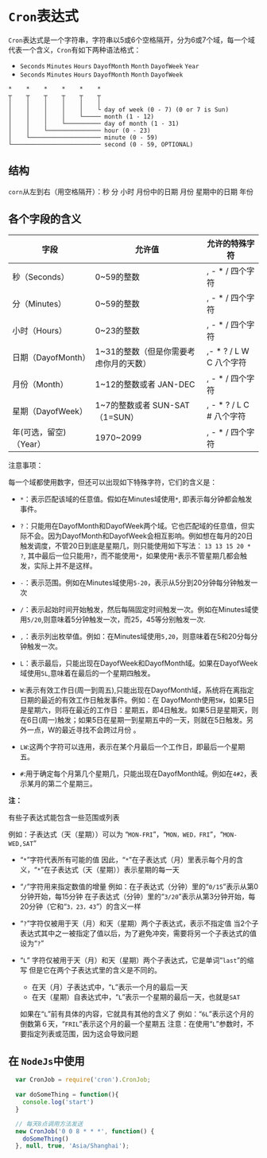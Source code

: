 # `Cron`表达式
`Cron`表达式是一个字符串，字符串以5或6个空格隔开，分为6或7个域，每一个域代表一个含义，`Cron`有如下两种语法格式：
- `Seconds` `Minutes` `Hours` `DayofMonth` `Month` `DayofWeek` `Year`
- `Seconds` `Minutes` `Hours` `DayofMonth` `Month` `DayofWeek`
```
*    *    *    *    *    *
┬    ┬    ┬    ┬    ┬    ┬
│    │    │    │    │    │
│    │    │    │    │    └ day of week (0 - 7) (0 or 7 is Sun)
│    │    │    │    └───── month (1 - 12)
│    │    │    └────────── day of month (1 - 31)
│    │    └─────────────── hour (0 - 23)
│    └──────────────────── minute (0 - 59)
└───────────────────────── second (0 - 59, OPTIONAL)
```

## 结构
`corn`从左到右（用空格隔开）：秒 分 小时 月份中的日期 月份 星期中的日期 年份

## 各个字段的含义
| 字段 | 允许值 | 允许的特殊字符 |
|  ----  | ----  | ---- |
| 秒（Seconds）|	0~59的整数	| , - * /  四个字符 |
| 分（Minutes）|	0~59的整数	| , - * /  四个字符 |
| 小时（Hours）|	0~23的整数	| , - * /  四个字符 |
| 日期（DayofMonth）|	1~31的整数（但是你需要考虑你月的天数）| ,- * ? / L W C  八个字符 |
| 月份（Month）|	1~12的整数或者 JAN-DEC |	, - * /  四个字符 |
| 星期（DayofWeek）|	1~7的整数或者 SUN-SAT （1=SUN）|	, - * ? / L C #   八个字符 |
| 年(可选，留空)（Year）|	1970~2099	| , - * /  四个字符 |

注意事项：

每一个域都使用数字，但还可以出现如下特殊字符，它们的含义是：

- `*`：表示匹配该域的任意值。假如在Minutes域使用`*`, 即表示每分钟都会触发事件。

- `?`：只能用在DayofMonth和DayofWeek两个域。它也匹配域的任意值，但实际不会。因为DayofMonth和DayofWeek会相互影响。例如想在每月的20日触发调度，不管20日到底是星期几，则只能使用如下写法： `13 13 15 20 * ?`, 其中最后一位只能用`?`，而不能使用`*`，如果使用`*`表示不管星期几都会触发，实际上并不是这样。

- `-`：表示范围。例如在Minutes域使用`5-20`，表示从5分到20分钟每分钟触发一次 

- `/`：表示起始时间开始触发，然后每隔固定时间触发一次。例如在Minutes域使用`5/20`,则意味着5分钟触发一次，而25，45等分别触发一次. 

- `,`：表示列出枚举值。例如：在Minutes域使用`5,20`，则意味着在5和20分每分钟触发一次。 

- `L`：表示最后，只能出现在DayofWeek和DayofMonth域。如果在DayofWeek域使用`5L`,意味着在最后的一个星期四触发。 

- `W`:表示有效工作日(周一到周五),只能出现在DayofMonth域，系统将在离指定日期的最近的有效工作日触发事件。例如：在 DayofMonth使用`5W`，如果5日是星期六，则将在最近的工作日：星期五，即4日触发。如果5日是星期天，则在6日(周一)触发；如果5日在星期一到星期五中的一天，则就在5日触发。另外一点，W的最近寻找不会跨过月份 。

- `LW`:这两个字符可以连用，表示在某个月最后一个工作日，即最后一个星期五。 

- `#`:用于确定每个月第几个星期几，只能出现在DayofMonth域。例如在`4#2`，表示某月的第二个星期三。


 
**注：**

有些子表达式能包含一些范围或列表

例如：子表达式（天（星期））可以为 “`MON-FRI`”，“`MON，WED，FRI`”，“`MON-WED,SAT`”

- “`*`”字符代表所有可能的值
  因此，“`*`”在子表达式（月）里表示每个月的含义，“`*`”在子表达式（天（星期））表示星期的每一天

- “`/`”字符用来指定数值的增量 
  例如：在子表达式（分钟）里的“`0/15`”表示从第0分钟开始，每15分钟 
  在子表达式（分钟）里的“`3/20`”表示从第3分钟开始，每20分钟（它和“`3，23，43`”）的含义一样

- “`?`”字符仅被用于天（月）和天（星期）两个子表达式，表示不指定值 
  当2个子表达式其中之一被指定了值以后，为了避免冲突，需要将另一个子表达式的值设为“`?`”

- “`L`” 字符仅被用于天（月）和天（星期）两个子表达式，它是单词“`last`”的缩写 
  但是它在两个子表达式里的含义是不同的。 
    - 在天（月）子表达式中，“`L`”表示一个月的最后一天 
    - 在天（星期）自表达式中，“`L`”表示一个星期的最后一天，也就是`SAT`

  如果在“`L`”前有具体的内容，它就具有其他的含义了
  例如：“`6L`”表示这个月的倒数第６天，“`FRIL`”表示这个月的最一个星期五 
  注意：在使用“`L`”参数时，不要指定列表或范围，因为这会导致问题

## 在 `NodeJs`中使用
```javascript
  var CronJob = require('cron').CronJob;
  
  var doSomeThing = function(){
    console.log('start')
  }

  // 每天8点调用方法发送
  new CronJob('0 0 8 * * *', function() {
    doSomeThing()
  }, null, true, 'Asia/Shanghai');
  ```